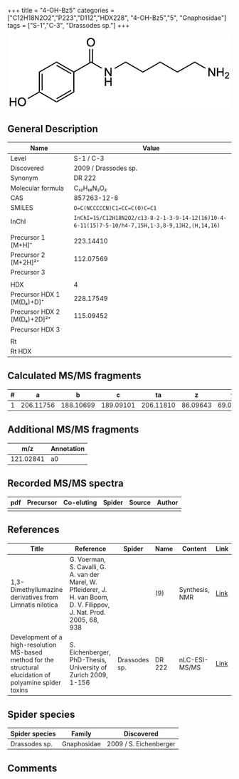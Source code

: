 +++
title = "4-OH-Bz5"
categories = ["C12H18N2O2","P223","D112","HDX228",
"4-OH-Bz5","5",
"Gnaphosidae"]
tags = ["S-1","C-3",
"Drassodes sp."]
+++

![](/img/4-OH-Bz5.png)

## General Description

| Name                        | Value                |
|-----------------------------|----------------------|
| Level                       | S-1 / C-3                   |
| Discovered                  | 2009 / Drassodes sp. |
| Synonym                     | DR 222               |
| Molecular formula           | C₁₂H₁₈N₂O₂           |
| CAS                         | 857263-12-8          |
| SMILES | `O=C(NCCCCCN)C1=CC=C(O)C=C1`  |
| InChI  | `InChI=1S/C12H18N2O2/c13-8-2-1-3-9-14-12(16)10-4-6-11(15)7-5-10/h4-7,15H,1-3,8-9,13H2,(H,14,16)`  |
|                             |                      |
| Precursor 1 [M+H]⁺          | 223.14410            |
| Precursor 2 [M+2H]²⁺        | 112.07569            |
| Precursor 3                 |                      |
|                             |                      |
| HDX                         | 4                    |
| Precursor HDX 1 [M(D₄)+D]⁺   | 228.17549            |
| Precursor HDX 2 [M(D₄)+2D]²⁺ | 115.09452            |
| Precursor HDX 3             |                      |
|                             |                      |
| Rt                          |                      |
| Rt HDX                      |                      |

## Calculated MS/MS fragments

| # | a         | b         | c         | ta        | z        | y        | tz        |
|---|-----------|-----------|-----------|-----------|----------|----------|-----------|
| 1 | 206.11756 | 188.10699 | 189.09101 | 206.11810 | 86.09643 | 69.06988 | 103.12297 |

## Additional MS/MS fragments

| m/z | Annotation |
|-----|------------|
| 121.02841 | a0         |

## Recorded MS/MS spectra

| pdf | Precursor | Co-eluting | Spider | Source | Author |
|-----|-----------|------------|--------|--------|--------|
|     |           |            |        |        |        |

## References

| Title                                                                                                      | Reference                                                                                                               | Spider        | Name   | Content        | Link                                                               |
|------------------------------------------------------------------------------------------------------------|-------------------------------------------------------------------------------------------------------------------------|---------------|--------|----------------|--------------------------------------------------------------------|
| 1,3-Dimethyllumazine derivatives from Limnatis nilotica                                                    | G. Voerman, S. Cavalli, G. A. van der Marel, W. Pfleiderer, J. H. van Boom, D. V. Filippov, J. Nat. Prod. 2005, 68, 938 |               | (9)    | Synthesis, NMR | [Link](https://pubs.acs.org/doi/abs/10.1021/np049617a)             |
| Development of a high-resolution MS-based method for the structural elucidation of polyamine spider toxins | S. Eichenberger, PhD-Thesis, University of Zurich 2009, 1-156                                                           | Drassodes sp. | DR 222 | nLC-ESI-MS/MS  | [Link](https://www.zora.uzh.ch/id/eprint/12787/1/Eichenberger.pdf) |

## Spider species

| Spider species | Family      | Discovered             |
|----------------|-------------|------------------------|
| Drassodes sp.  | Gnaphosidae | 2009 / S. Eichenberger |

## Comments